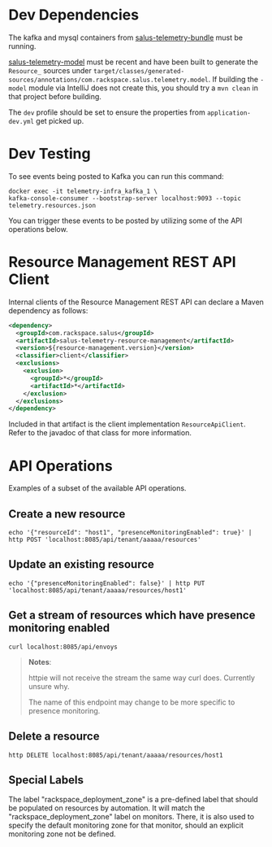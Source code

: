 # Dev Dependencies

The kafka and mysql containers from [salus-telemetry-bundle](https://github.com/racker/salus-telemetry-bundle#runningdeveloping-locally) must be running.

[salus-telemetry-model](https://github.com/racker/salus-telemetry-model) must be recent and have been built to generate the `Resource_` sources under `target/classes/generated-sources/annotations/com.rackspace.salus.telemetry.model`.  If building the `-model` module via IntelliJ does not create this, you should try a `mvn clean` in that project before building.


The `dev` profile should be set to ensure the properties from `application-dev.yml` get picked up.

# Dev Testing

To see events being posted to Kafka you can run this command:
```
docker exec -it telemetry-infra_kafka_1 \
kafka-console-consumer --bootstrap-server localhost:9093 --topic telemetry.resources.json
```

You can trigger these events to be posted by utilizing some of the API operations below.

# Resource Management REST API Client

Internal clients of the Resource Management REST API can declare a Maven dependency as follows:

```xml
<dependency>
  <groupId>com.rackspace.salus</groupId>
  <artifactId>salus-telemetry-resource-management</artifactId>
  <version>${resource-management.version}</version>
  <classifier>client</classifier>
  <exclusions>
    <exclusion>
      <groupId>*</groupId>
      <artifactId>*</artifactId>
    </exclusion>
  </exclusions>
</dependency>
```

Included in that artifact is the client implementation `ResourceApiClient`. Refer to the javadoc
of that class for more information.

# API Operations
Examples of a subset of the available API operations.

## Create a new resource
```
echo '{"resourceId": "host1", "presenceMonitoringEnabled": true}' | http POST 'localhost:8085/api/tenant/aaaaa/resources'
```

## Update an existing resource
```
echo '{"presenceMonitoringEnabled": false}' | http PUT 'localhost:8085/api/tenant/aaaaa/resources/host1'
```

## Get a stream of resources which have presence monitoring enabled
```
curl localhost:8085/api/envoys
```

> **Notes**:
>
> httpie will not receive the stream the same way curl does.  Currently unsure why.
>
> The name of this endpoint may change to be more specific to presence monitoring.

## Delete a resource
```
http DELETE localhost:8085/api/tenant/aaaaa/resources/host1
```

## Special Labels
The label "rackspace_deployment_zone" is a pre-defined label that should be populated on resources by automation.  It will match the "rackspace_deployment_zone" label on monitors.  There, it is also used to specify the default monitoring zone for that monitor, should an explicit monitoring zone not be defined.
